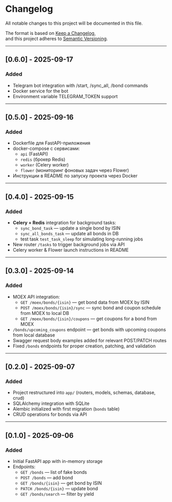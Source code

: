# Changelog
All notable changes to this project will be documented in this file.

The format is based on [Keep a Changelog](https://keepachangelog.com/en/1.1.0/),  
and this project adheres to [Semantic Versioning](https://semver.org/spec/v2.0.0.html).

---

## [0.6.0] - 2025-09-17
### Added
- Telegram bot integration with /start, /sync_all, /bond commands
- Docker service for the bot
- Environment variable TELEGRAM_TOKEN support

---

## [0.5.0] - 2025-09-16
### Added
- Dockerfile для FastAPI-приложения
- docker-compose с сервисами:
  - `api` (FastAPI)
  - `redis` (брокер Redis)
  - `worker` (Celery worker)
  - `flower` (мониторинг фоновых задач через Flower)
- Инструкции в README по запуску проекта через Docker

---

## [0.4.0] - 2025-09-15
### Added
- **Celery + Redis** integration for background tasks:
  - `sync_bond_task` — update a single bond by ISIN
  - `sync_all_bonds_task` — update all bonds in DB
  - test task `test_task_sleep` for simulating long-running jobs
- New router `/tasks` to trigger background jobs via API
- Celery worker & Flower launch instructions in README

---

## [0.3.0] - 2025-09-14
### Added
- MOEX API integration:
  - `GET /moex/bonds/{isin}` — get bond data from MOEX by ISIN
  - `POST /moex/bonds/{isin}/sync` — sync bond and coupon schedule from MOEX to local DB
  - `GET /moex/bonds/{isin}/coupons` — get coupons for a bond from MOEX
- `/bonds/upcoming_coupons` endpoint — get bonds with upcoming coupons from local database
- Swagger request body examples added for relevant POST/PATCH routes
- Fixed `/bonds` endpoints for proper creation, patching, and validation

---

## [0.2.0] - 2025-09-07
### Added
- Project restructured into `app/` (routers, models, schemas, database, crud)
- SQLAlchemy integration with SQLite
- Alembic initialized with first migration (`bonds` table)
- CRUD operations for bonds via API

---

## [0.1.0] - 2025-09-06
### Added
- Initial FastAPI app with in-memory storage
- Endpoints:
  - `GET /bonds` — list of fake bonds
  - `POST /bonds` — add bond
  - `GET /bonds/{isin}` — get bond by ISIN
  - `PATCH /bonds/{isin}` — update bond
  - `GET /bonds/search` — filter by yield
